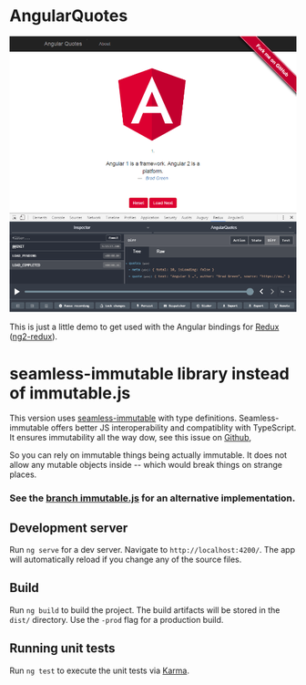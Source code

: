 # AngularQuotes

[![Screenshot](screenshot.png)](https://angular-buch.com/angular-quotes/)

This is just a little demo to get used with the Angular bindings for [Redux](https://github.com/reactjs/redux) ([ng2-redux](https://github.com/angular-redux/ng2-redux)).

# seamless-immutable library instead of immutable.js

This version uses [seamless-immutable](https://github.com/rtfeldman/seamless-immutable) with type definitions.
Seamless-immutable offers better JS interoperability and compatiblity with TypeScript.
It ensures immutability all the way dow, see this issue on [Github](https://github.com/facebook/immutable-js/issues/473),

So you can rely on immutable things being actually immutable.
It does not allow any mutable objects inside -- which would break things on strange places.

### See the [branch immutable.js](https://github.com/angular-buch/angular-quotes/tree/immutable.js) for an alternative implementation.

## Development server
Run `ng serve` for a dev server. Navigate to `http://localhost:4200/`. The app will automatically reload if you change any of the source files.

## Build

Run `ng build` to build the project. The build artifacts will be stored in the `dist/` directory. Use the `-prod` flag for a production build.

## Running unit tests

Run `ng test` to execute the unit tests via [Karma](https://karma-runner.github.io).

